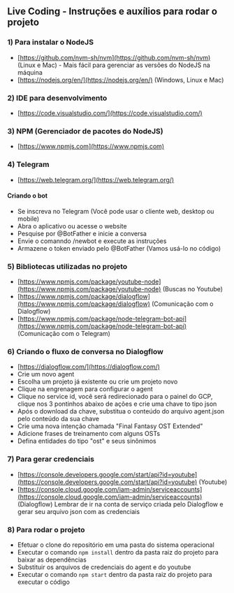 
## Live Coding - Instruções e auxílios para rodar o projeto

### 1) Para instalar o NodeJS
- [https://github.com/nvm-sh/nvm](https://github.com/nvm-sh/nvm) (Linux e Mac) - Mais fácil para gerenciar as versões do NodeJS na máquina
- [https://nodejs.org/en/](https://nodejs.org/en/) (Windows, Linux e Mac)

### 2) IDE para desenvolvimento
- [https://code.visualstudio.com/](https://code.visualstudio.com/)

### 3) NPM (Gerenciador de pacotes do NodeJS)
- [https://www.npmjs.com](https://www.npmjs.com)

### 4) Telegram
- [https://web.telegram.org/](https://web.telegram.org/)
#### Criando o bot
- Se inscreva no Telegram (Você pode usar o cliente web, desktop ou mobile)
- Abra o aplicativo ou acesse o website
- Pesquise por @BotFather e inicie a conversa
- Envie o comanndo /newbot e execute as instruções
- Armazene o token enviado pelo @BotFather (Vamos usá-lo no código)
### 5) Bibliotecas utilizadas no projeto
- [https://www.npmjs.com/package/youtube-node](https://www.npmjs.com/package/youtube-node) (Buscas no Youtube)
- [https://www.npmjs.com/package/dialogflow](https://www.npmjs.com/package/dialogflow) (Comunicação com o Dialogflow)
- [https://www.npmjs.com/package/node-telegram-bot-api](https://www.npmjs.com/package/node-telegram-bot-api) (Comunicação com o Telegram)

### 6) Criando o fluxo de conversa no Dialogflow
- [https://dialogflow.com/](https://dialogflow.com/)
- Crie um novo agent
- Escolha um projeto já existente ou crie um projeto novo
- Clique na engrenagem para configurar o agent
- Clique no service id, você será redirecionado para o painel do GCP, clique nos 3 pontinhos abaixo de ações e crie uma chave to tipo json
- Após o download da chave, substitua o conteúdo do arquivo agent.json pelo conteúdo da sua chave
- Crie uma nova intenção chamada "Final Fantasy OST Extended"
- Adicione frases de treinamento com alguns OSTs
- Defina entidades do tipo "ost" e seus sinônimos

### 7) Para gerar credenciais
- [https://console.developers.google.com/start/api?id=youtube](https://console.developers.google.com/start/api?id=youtube) (Youtube)
- [https://console.cloud.google.com/iam-admin/serviceaccounts](https://console.cloud.google.com/iam-admin/serviceaccounts) (Dialogflow) Lembrar de ir na conta de serviço criada pelo Dialogflow e gerar seu arquivo json com as credenciais

### 8) Para rodar o projeto
- Efetuar o clone do repositório em uma pasta do sistema operacional
- Executar o comando `npm install` dentro da pasta raiz do projeto para baixar as dependências
- Substituir os arquivos de credenciais do agent e do youtube
- Executar o comando `npm start` dentro da pasta raiz do projeto para executar o código
